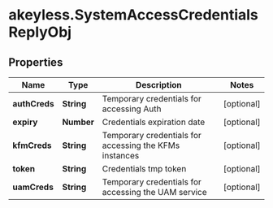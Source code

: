 # akeyless.SystemAccessCredentialsReplyObj

## Properties

Name | Type | Description | Notes
------------ | ------------- | ------------- | -------------
**authCreds** | **String** | Temporary credentials for accessing Auth | [optional] 
**expiry** | **Number** | Credentials expiration date | [optional] 
**kfmCreds** | **String** | Temporary credentials for accessing the KFMs instances | [optional] 
**token** | **String** | Credentials tmp token | [optional] 
**uamCreds** | **String** | Temporary credentials for accessing the UAM service | [optional] 


